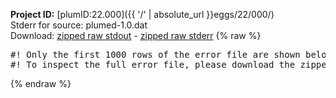 **Project ID:** [plumID:22.000]({{ '/' | absolute_url }}eggs/22/000/)  
Stderr for source:  plumed-1.0.dat   
Download: [zipped raw stdout](plumed-1.0.dat.plumed_master.stdout.txt.zip) - [zipped raw stderr](plumed-1.0.dat.plumed_master.stderr.txt.zip) 
{% raw %}
<pre>
#! Only the first 1000 rows of the error file are shown below
#! To inspect the full error file, please download the zipped raw stderr file above
</pre>
{% endraw %}

